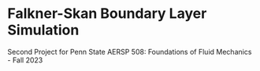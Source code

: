 # Falkner-Skan Boundary Layer Simulation

Second Project for Penn State AERSP 508: Foundations of Fluid Mechanics - Fall 2023
